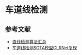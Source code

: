 # 车道线检测

## 参考文献

* [直线检测算法汇总](https://mp.weixin.qq.com/s/eOLTnrIPaMoiRneN_CbaIA)  
* [车道线检测SOTA模型CLRNet复现](https://aistudio.baidu.com/projectdetail/6724057?channelType=0&channel=0)